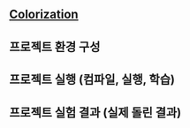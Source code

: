 ## [Colorization](https://github.com/richzhang/colorization)

## 프로젝트 환경 구성

## 프로젝트 실행 (컴파일, 실행, 학습)

## 프로젝트 실험 결과 (실제 돌린 결과) 
